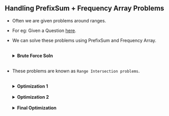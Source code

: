 ## Handling PrefixSum + Frequency Array Problems

- Often we are given problems around ranges.

- For eg: Given a Question [here](https://leetcode.com/problems/maximum-population-year/description/).

- We can solve these problems using PrefixSum and Frequency Array.

    <br>

    <details>

    <summary><b>Brute Force Soln</b></summary>

  - Iterate through all the possible years.
  - For an year, iterate through the list of ranges and see if the person is alive for that year. If yes, add 1 to the count.
  - Keep track of the maximum count and the year.

    </details>

    <br>

  - These problems are known as `Range Intersection problems`.

    <br>

    <details>

    <summary><b>Optimization 1</b></summary>

    - Sort the list of ranges based on the birth year.
    - Iterate through the list of ranges and keep track of the number of people alive at that year.
    - Keep track of the maximum count and the year.

    </details>

    <br>

    <details>

    <summary><b>Optimization 2</b></summary>

    - Maintain a frequency array for the years, where freq[i] = number of people alive in year i.

    - To populate this array, we can iterate through the range of years and increment count for each year in the range:

          ```md
          freq[2051] = {0}

          for [birth, death] in persons {
              for (year -> birth to death) freq[year] += 1
          }
          ```

    </details>

    <br>

    <details>

    <summary><b>Final Optimization</b></summary>

    - We can optimize the above approach by using PrefixSum.
    - We can calculate the PrefixSum array for the frequency array.

    - Psuedo code:

      ```python
      freq[2051] = {0}
      prefixSum[2051] = {0}

      for [birth, death] in persons {
          freq[birth] += 1
          freq[death] -= 1
      }

      for i in 1 to 2050 {
          prefixSum[i] = prefixSum[i-1] + freq[i]
      }
      ```

    - Now, we can find the year with the maximum number of people alive by iterating through the prefixSum array.

    </details>
